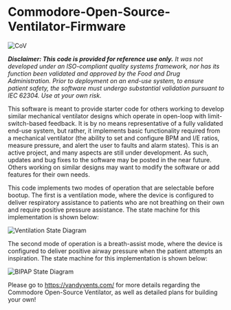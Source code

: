 # Commodore-Open-Source-Ventilator-Firmware

![CoV](https://vandyvents.com/wp-content/uploads/2020/04/System_Labeled-1-1536x925.png)


_**Disclaimer: This code is provided for reference use only.**_ *It was not developed under an ISO-compliant quality systems framework, nor has its function been validated and approved by the Food and Drug Administration. Prior to deployment on an end-use system, to ensure patient safety, the software must undergo substantial validation pursuant to IEC 62304. Use at your own risk.*

This software is meant to provide starter code for others working to develop similar mechanical ventilator designs which operate in open-loop with limit-switch-based feedback. It is by no means representative of a fully validated end-use system, but rather, it implements basic functionality required from a mechanical ventilator (the ability to set and configure BPM and I/E ratios, measure pressure, and alert the user to faults and alarm states). This is an active project, and many aspects are still under development. As such, updates and bug fixes to the software may be posted in the near future. Others working on similar designs may want to modify the software or add features for their own needs.

This code implements two modes of operation that are selectable before bootup. The first is a ventilation mode, where the device is configured to deliver respiratory assistance to patients who are not breathing on their own and require positive pressure assistance. The state machine for this implementation is shown below:

![Ventilation State Diagram](https://vandyvents.com/wp-content/uploads/2020/05/Vent_Diagram.png)

The second mode of operation is a breath-assist mode, where the device is configured to deliver positive airway pressure when the patient attempts an inspiration. The state machine for this implementation is shown below:

![BIPAP State Diagram](https://vandyvents.com/wp-content/uploads/2020/05/BiPAP_Diagram-2.png)

Please go to https://vandyvents.com/ for more details regarding the Commodore Open-Source Ventilator, as well as detailed plans for building your own!
